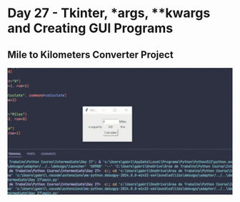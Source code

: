 # Day 27 - Tkinter, *args, **kwargs and Creating GUI Programs

## Mile to Kilometers Converter Project
![MiletoKM](MiletoKMGIF.gif)